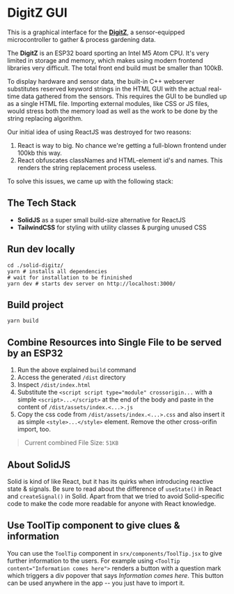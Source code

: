 # DigitZ GUI

This is a graphical interface for the **[DigitZ](https://deutsche-schreberjugend.de/digitz-smartes-gaertnern/)**, a sensor-equipped microcontroller to gather & process gardening data.

The **DigitZ** is an ESP32 board sporting an Intel M5 Atom CPU. It's very limited in storage and memory, which makes using modern frontend libraries very difficult. The total front end build must be smaller than 100kB.

To display hardware and sensor data, the built-in C++ webserver substitutes reserved keyword strings in the HTML GUI with the actual real-time data gathered from the sensors. This requires the GUI to be bundled up as a single HTML file. Importing external modules, like CSS or JS files, would stress both the memory load as well as the work to be done by the string replacing algorithm.

Our initial idea of using ReactJS was destroyed for two reasons:

1. React is way to big. No chance we're getting a full-blown frontend under 100kb this way.
2. React obfuscates classNames and HTML-element id's and names. This renders the string replacement process useless.

To solve this issues, we came up with the following stack:

## The Tech Stack

- **SolidJS** as a super small build-size alternative for ReactJS
- **TailwindCSS** for styling with utility classes & purging unused CSS

## Run dev locally

```shell
cd ./solid-digitz/
yarn # installs all dependencies
# wait for installation to be fininished
yarn dev # starts dev server on http://localhost:3000/
```

## Build project

```shell
yarn build
```

## Combine Resources into Single File to be served by an ESP32

1. Run the above explained `build` command
2. Access the generated `/dist` directory
3. Inspect `/dist/index.html`
4. Substitute the `<script script type="module" crossorigin...` with a simple `<script>...</script>` at the end of the body and paste in the content of `/dist/assets/index.<...>.js`
5. Copy the css code from `/dist/assets/index.<...>.css` and also insert it as simple `<style>...</style>` element. Remove the other cross-orifin import, too.

> Current combined File Size: `51KB`

## About SolidJS

Solid is kind of like React, but it has its quirks when introducing reactive state & signals. Be sure to read about the difference of `useState()` in React and `createSignal()` in Solid. Apart from that we tried to avoid Solid-specific code to make the code more readable for anyone with React knowledge.

## Use ToolTip component to give clues & information

You can use the `ToolTip` component in `srx/components/ToolTip.jsx` to give further information to the users.
For example using `<ToolTip content="Information comes here">` renders a button with a question mark which triggers a div popover that says _Information comes here_.
This button can be used anywhere in the app -- you just have to import it.
